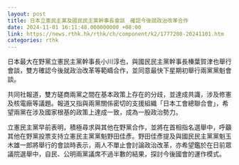 ```yaml
---
layout: post
title: 日本立憲民主黨及國民民主黨幹事長會談　確認今後就政治改革合作
date: 2024-11-01 16:11:48.000000000 +08:00
link: https://news.rthk.hk/rthk/ch/component/k2/1777208-20241101.htm
categories: rthk
---
```


日本最大在野黨立憲民主黨幹事長小川淳也，與國民民主黨幹事長榛葉賀津也舉行會談，雙方確認今後就政治改革等範疇合作，並同意最快下星期初舉行兩黨黨魁會談。

共同社報道，雙方磋商兩黨之間在基本政策上存在的分歧，並達成共識，涉及修憲及核電廠等議題。報道又指與兩黨關係密切的支援組織「日本工會總聯合會」，希望兩黨在涉及國家根基的政策上達成一致，成為一股政治勢力。

立憲民主黨早前表明，積極尋求與其他在野黨合作，並將在首相指名選舉中，呼籲其他在野黨投票支持立憲民主黨黨魁野田佳彥。野田佳彥提及與國民民主黨黨魁玉木雄一郎將舉行的會談時表示，兩人不單止會討論政治改革，亦希望鑑於在日前眾議院選舉中，自民、公明兩黨議席不過半數的結果，探討今後國會的運作模式。
